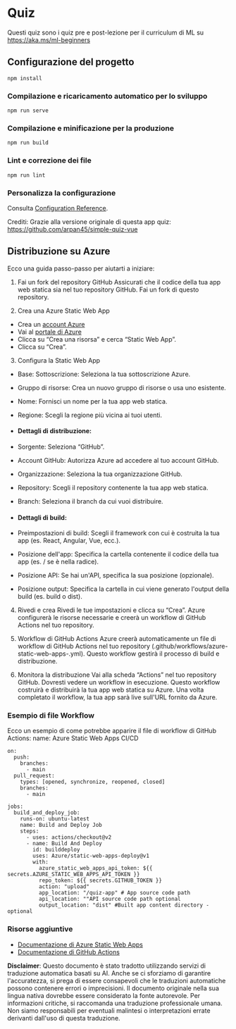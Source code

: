 # Quiz

Questi quiz sono i quiz pre e post-lezione per il curriculum di ML su https://aka.ms/ml-beginners

## Configurazione del progetto

```
npm install
```

### Compilazione e ricaricamento automatico per lo sviluppo

```
npm run serve
```

### Compilazione e minificazione per la produzione

```
npm run build
```

### Lint e correzione dei file

```
npm run lint
```

### Personalizza la configurazione

Consulta [Configuration Reference](https://cli.vuejs.org/config/).

Crediti: Grazie alla versione originale di questa app quiz: https://github.com/arpan45/simple-quiz-vue

## Distribuzione su Azure

Ecco una guida passo-passo per aiutarti a iniziare:

1. Fai un fork del repository GitHub
Assicurati che il codice della tua app web statica sia nel tuo repository GitHub. Fai un fork di questo repository.

2. Crea una Azure Static Web App
- Crea un [account Azure](http://azure.microsoft.com)
- Vai al [portale di Azure](https://portal.azure.com) 
- Clicca su “Crea una risorsa” e cerca “Static Web App”.
- Clicca su “Crea”.

3. Configura la Static Web App
- Base: Sottoscrizione: Seleziona la tua sottoscrizione Azure.
- Gruppo di risorse: Crea un nuovo gruppo di risorse o usa uno esistente.
- Nome: Fornisci un nome per la tua app web statica.
- Regione: Scegli la regione più vicina ai tuoi utenti.

- #### Dettagli di distribuzione:
- Sorgente: Seleziona “GitHub”.
- Account GitHub: Autorizza Azure ad accedere al tuo account GitHub.
- Organizzazione: Seleziona la tua organizzazione GitHub.
- Repository: Scegli il repository contenente la tua app web statica.
- Branch: Seleziona il branch da cui vuoi distribuire.

- #### Dettagli di build:
- Preimpostazioni di build: Scegli il framework con cui è costruita la tua app (es. React, Angular, Vue, ecc.).
- Posizione dell'app: Specifica la cartella contenente il codice della tua app (es. / se è nella radice).
- Posizione API: Se hai un'API, specifica la sua posizione (opzionale).
- Posizione output: Specifica la cartella in cui viene generato l'output della build (es. build o dist).

4. Rivedi e crea
Rivedi le tue impostazioni e clicca su “Crea”. Azure configurerà le risorse necessarie e creerà un workflow di GitHub Actions nel tuo repository.

5. Workflow di GitHub Actions
Azure creerà automaticamente un file di workflow di GitHub Actions nel tuo repository (.github/workflows/azure-static-web-apps-<nome>.yml). Questo workflow gestirà il processo di build e distribuzione.

6. Monitora la distribuzione
Vai alla scheda “Actions” nel tuo repository GitHub.
Dovresti vedere un workflow in esecuzione. Questo workflow costruirà e distribuirà la tua app web statica su Azure.
Una volta completato il workflow, la tua app sarà live sull'URL fornito da Azure.

### Esempio di file Workflow

Ecco un esempio di come potrebbe apparire il file di workflow di GitHub Actions:
name: Azure Static Web Apps CI/CD
```
on:
  push:
    branches:
      - main
  pull_request:
    types: [opened, synchronize, reopened, closed]
    branches:
      - main

jobs:
  build_and_deploy_job:
    runs-on: ubuntu-latest
    name: Build and Deploy Job
    steps:
      - uses: actions/checkout@v2
      - name: Build And Deploy
        id: builddeploy
        uses: Azure/static-web-apps-deploy@v1
        with:
          azure_static_web_apps_api_token: ${{ secrets.AZURE_STATIC_WEB_APPS_API_TOKEN }}
          repo_token: ${{ secrets.GITHUB_TOKEN }}
          action: "upload"
          app_location: "/quiz-app" # App source code path
          api_location: ""API source code path optional
          output_location: "dist" #Built app content directory - optional
```

### Risorse aggiuntive
- [Documentazione di Azure Static Web Apps](https://learn.microsoft.com/azure/static-web-apps/getting-started)
- [Documentazione di GitHub Actions](https://docs.github.com/actions/use-cases-and-examples/deploying/deploying-to-azure-static-web-app)

**Disclaimer**: 
Questo documento è stato tradotto utilizzando servizi di traduzione automatica basati su AI. Anche se ci sforziamo di garantire l'accuratezza, si prega di essere consapevoli che le traduzioni automatiche possono contenere errori o imprecisioni. Il documento originale nella sua lingua nativa dovrebbe essere considerato la fonte autorevole. Per informazioni critiche, si raccomanda una traduzione professionale umana. Non siamo responsabili per eventuali malintesi o interpretazioni errate derivanti dall'uso di questa traduzione.